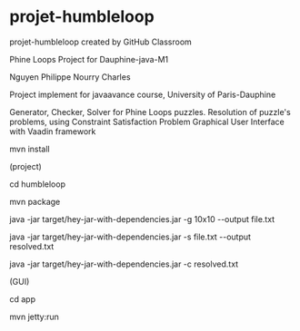 # projet-humbleloop
projet-humbleloop created by GitHub Classroom


Phine Loops Project for Dauphine-java-M1

Nguyen Philippe
Nourry Charles

Project implement for javaavance course, University of Paris-Dauphine

Generator, Checker, Solver for Phine Loops puzzles.
Resolution of puzzle's problems, using Constraint Satisfaction Problem
Graphical User Interface with Vaadin framework

mvn install

(project)

cd humbleloop

mvn package

java -jar target/hey-jar-with-dependencies.jar -g 10x10 --output file.txt

java -jar target/hey-jar-with-dependencies.jar -s file.txt --output resolved.txt

java -jar target/hey-jar-with-dependencies.jar -c resolved.txt

(GUI)

cd app

mvn jetty:run
